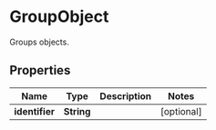 

# GroupObject

Groups objects.

## Properties

| Name | Type | Description | Notes |
|------------ | ------------- | ------------- | -------------|
|**identifier** | **String** |  |  [optional] |



